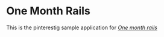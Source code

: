 # One Month Rails

This is the pinterestig sample application for 
[*One month rails*](www.onemonthrails.com)